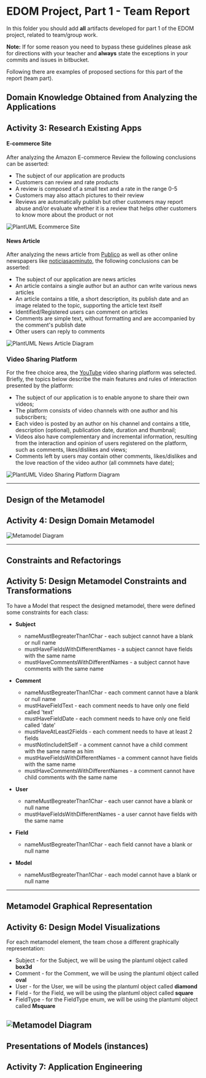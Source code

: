 # EDOM Project, Part 1 - Team Report

In this folder you should add **all** artifacts developed for part 1 of the EDOM project, related to team/group work.

**Note:** If for some reason you need to bypass these guidelines please ask for directions with your teacher and **always** state the exceptions in your commits and issues in bitbucket.

Following there are examples of proposed sections for this part of the report (team part).

## Domain Knowledge Obtained from Analyzing the Applications

## Activity 3: Research Existing Apps
#### E-commerce Site

After analyzing the Amazon E-commerce Review the following conclusions can be asserted:

* The subject of our application are products
* Customers can review and rate products
* A review is composed of a small text and a rate in the range 0-5
* Customers may also attach pictures to their review
* Reviews are automatically publish but other customers may report abuse and/or evaluate whether it is a review that helps other customers to know more about the product or not

![PlantUML Ecommerce Site](../diagrams/documentation/ecommerce.png)

#### News Article

After analyzing the news article from [Publico](https://www.publico.pt/) as well as other online newspapers like [noticiasaominuto](https://www.noticiasaominuto.com/), the following conclusions can be asserted:

* The subject of our application are news articles
* An article contains a single author but an author can write various news articles
* An article contains a title, a short description, its publish date and an image related to the topic, supporting the article text itself
* Identified/Registered users can comment on articles
* Comments are simple text, without formatting and are accompanied by the comment's publish date
* Other users can reply to comments

![PlantUML News Article Diagram](../diagrams/documentation/news_article.png)

### Video Sharing Platform

For the free choice area, the [YouTube](www.youtube.com) video sharing platform was selected.
Briefly, the topics below describe the main features and rules of interaction presented by the platform:

* The subject of our application is to enable anyone to share their own videos;
* The platform consists of video channels with one author and his subscribers;
* Each video is posted by an author on his channel and contains a title, description (optional), publication date, duration and thumbnail;
* Videos also have complementary and incremental information, resulting from the interaction and opinion of users registered on the platform, such as comments, likes/dislikes and views;
* Comments left by users may contain other comments, likes/dislikes and the love reaction of the video author (all commnets have date);

![PlantUML Video Sharing Platform Diagram](../diagrams/documentation/video_platform.png)

---

## Design of the Metamodel
## Activity 4: Design Domain Metamodel

![Metamodel Diagram](../diagrams/documentation/metamodel_part1.png)

---

## Constraints and Refactorings
## Activity 5: Design Metamodel Constraints and Transformations

To have a Model that respect the designed metamodel, there were defined some constraints for each class:

* **Subject**
    * nameMustBegreaterThan1Char - each subject cannot have a blank or null name
    * mustHaveFieldsWithDifferentNames - a subject cannot have fields with the same name 
    * mustHaveCommentsWithDifferentNames - a subject cannot have comments with the same name 

* **Comment**
    * nameMustBegreaterThan1Char - each comment cannot have a blank or null name
    * mustHaveFieldText - each comment needs to have only one field called 'text'
    * mustHaveFieldDate - each comment needs to have only one field called 'date'
    * mustHaveAtLeast2Fields - each comment needs to have at least 2 fields
    * mustNotIncludeItSelf - a comment cannot have a child comment with the same name as him
    * mustHaveFieldsWithDifferentNames - a comment cannot have fields with the same name
    * mustHaveCommentsWithDifferentNames - a comment cannot have child comments with the same name

* **User**
    * nameMustBegreaterThan1Char - each user cannot have a blank or null name
    * mustHaveFieldsWithDifferentNames - a user cannot have fields with the same name

* **Field**
    * nameMustBegreaterThan1Char - each field cannot have a blank or null name

* **Model**
    * nameMustBegreaterThan1Char - each model cannot have a blank or null name

---

## Metamodel Graphical Representation
## Activity 6: Design Model Visualizations

For each metamodel element, the team chose a different graphically representation:

* Subject - for the Subject, we will be using the plantuml object called **box3d**
* Comment - for the Comment, we will be using the plantuml object called **oval**
* User - for the User, we will be using the plantuml object called **diamond**
* Field - for the Field, we will be using the plantuml object called **square**
* FieldType - for the FieldType enum, we will be using the plantuml object called **Msquare**


![Metamodel Diagram](../diagrams/documentation/modelGraphical.png)
---

## Presentations of Models (instances)
## Activity 7: Application Engineering